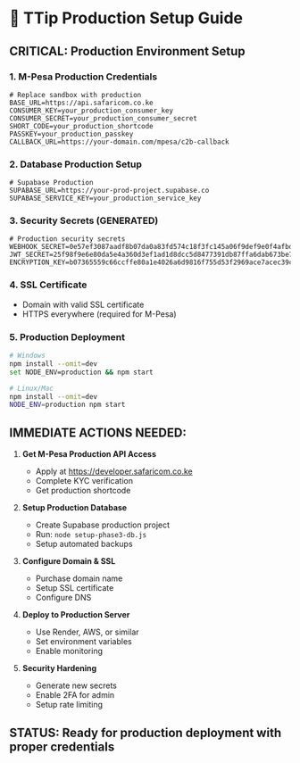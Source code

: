 # 🚀 TTip Production Setup Guide

## CRITICAL: Production Environment Setup

### 1. M-Pesa Production Credentials
```env
# Replace sandbox with production
BASE_URL=https://api.safaricom.co.ke
CONSUMER_KEY=your_production_consumer_key
CONSUMER_SECRET=your_production_consumer_secret
SHORT_CODE=your_production_shortcode
PASSKEY=your_production_passkey
CALLBACK_URL=https://your-domain.com/mpesa/c2b-callback
```

### 2. Database Production Setup
```env
# Supabase Production
SUPABASE_URL=https://your-prod-project.supabase.co
SUPABASE_SERVICE_KEY=your_production_service_key
```

### 3. Security Secrets (GENERATED)
```env
# Production security secrets
WEBHOOK_SECRET=0e57ef3087aadf8b07da0a83fd574c18f3fc145a06f9def9e0f4afbd9edfd634
JWT_SECRET=25f98f9e6e80da5e4a360d3ef1ad1d8dcc5d8477391db87ffa6dab673be7b64c
ENCRYPTION_KEY=b07365559c66ccffe80a1e4026a6d9816f755d53f2969ace7acec39c6d782973
```

### 4. SSL Certificate
- Domain with valid SSL certificate
- HTTPS everywhere (required for M-Pesa)

### 5. Production Deployment
```bash
# Windows
npm install --omit=dev
set NODE_ENV=production && npm start

# Linux/Mac
npm install --omit=dev
NODE_ENV=production npm start
```

## IMMEDIATE ACTIONS NEEDED:

1. **Get M-Pesa Production API Access**
   - Apply at https://developer.safaricom.co.ke
   - Complete KYC verification
   - Get production shortcode

2. **Setup Production Database**
   - Create Supabase production project
   - Run: `node setup-phase3-db.js`
   - Setup automated backups

3. **Configure Domain & SSL**
   - Purchase domain name
   - Setup SSL certificate
   - Configure DNS

4. **Deploy to Production Server**
   - Use Render, AWS, or similar
   - Set environment variables
   - Enable monitoring

5. **Security Hardening**
   - Generate new secrets
   - Enable 2FA for admin
   - Setup rate limiting

## STATUS: Ready for production deployment with proper credentials